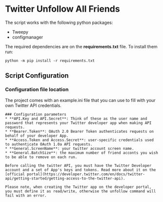 # Twitter Unfollow All Friends
The script works with the following python packages:
* Tweepy
* configmanager

The required dependencies are on the **requirements.txt** file. To install them run:
```
python -m pip install -r requirements.txt
```

## Script Configuration
### Configuration file location
The project comes with an example.ini file that you can use to fill with your own Twitter API credentials.
```
### Configuration parameters
* **API.Key and API.Secret**: Think of these as the user name and password that represents your Twitter developer app when making API requests.
* **Bearer.Token**: OAuth 2.0 Bearer Token authenticates requests on behalf of your developer App.
* **Access.Token and Access.Secret**: user-specific credentials used to authenticate OAuth 1.0a API requests.
* **General.ScreenName**: your twitter account screen name.
* **General.BatchSize**: the maximum number of friend acconts you wish to be able to remove on each run.

Before calling the twitter API, you must have the Twitter Developer account and a set of App's keys and tokens. Read more about it on the [official portal](https://developer.twitter.com/en/docs/twitter-api/getting-started/getting-access-to-the-twitter-api).

Please note, when creating the Twitter app on the developer portal, you must define it as read/write, otherwise the unfollow command will fail with an error. 
